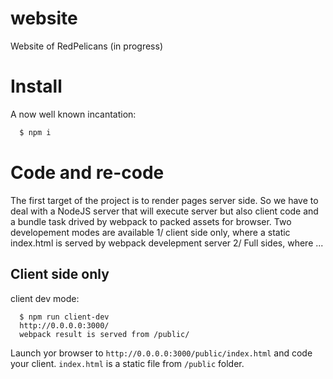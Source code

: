 # website

Website of RedPelicans (in progress)

# Install

A now well known incantation:

``` javascript
  $ npm i
```

# Code and re-code

The first target of the project is to render pages server side. So we have to deal with a NodeJS server that will execute server but also client code and a bundle task drived by webpack to packed assets for browser. Two developement modes are available 1/ client side only, where a static index.html is served by webpack develepment server 2/ Full sides, where ...

## Client side only

client dev mode:

```
  $ npm run client-dev
  http://0.0.0.0:3000/
  webpack result is served from /public/

```

Launch yor browser to `http://0.0.0.0:3000/public/index.html` and code your
client. `index.html` is a static file from `/public` folder.


